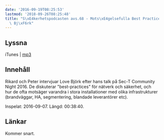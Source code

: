 ```yaml
---
date: '2016-09-19T08:25:53'
lastmod: '2018-09-26T08:25:48'
title: "S\xE4kerhetspodcasten avs.68 - Mots\xE4gelsefulla Best Practices med Love\
  \ Bj\xF6rk"
---
```

## Lyssna

iTunes \| [mp3](http://traffic.libsyn.com/sakerhetspodcasten/Sec-T_0x09_Love_Bjork_-_Best_practice_the_inconsistency_of_doing_it_the_right_way.mp3)

## Innehåll

Rikard och Peter intervjuar Love Björk efter hans talk på Sec-T Community Night 2016.
De diskuterar "best-practices" för nätverk och säkerhet, och hur de ofta motsäger
varandra i stora installationer med olika infrastrukturer (brandväggar, HA, segmentering,
blandade leverantörer etc).

Inspelat: 2016-09-07. Längd: 00:38:40.

## Länkar

Kommer snart.

